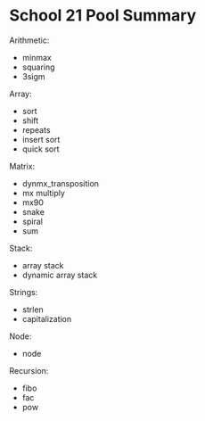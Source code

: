 # School 21 Pool Summary

Arithmetic:
- minmax
- squaring
- 3sigm

Array:
- sort
- shift
- repeats
- insert sort
- quick sort

Matrix:
- dynmx_transposition
- mx multiply
- mx90
- snake
- spiral
- sum

Stack:
- array stack
- dynamic array stack

Strings:
- strlen
- capitalization

Node:

- node

Recursion:

- fibo
- fac
- pow 
